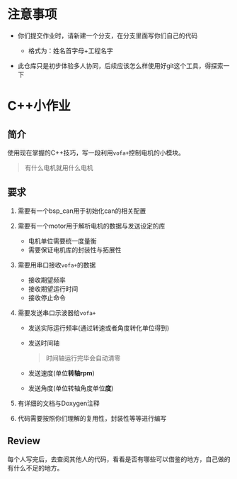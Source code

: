 # 注意事项

- 你们提交作业时，请新建一个分支，在分支里面写你们自己的代码
    - 格式为：姓名首字母+工程名字

- 此仓库只是初步体验多人协同，后续应该怎么样使用好git这个工具，得探索一下

# C++小作业

## 简介

使用现在掌握的C++技巧，写一段利用`vofa+`控制电机的小模块。

> 有什么电机就用什么电机

## 要求

1. 需要有一个bsp_can用于初始化can的相关配置

2. 需要有一个motor用于解析电机的数据与发送设定的库

    - 电机单位需要统一度量衡
    - 需要保证电机库的封装性与拓展性

3. 需要用串口接收`vofa+`的数据

    - 接收期望频率
    - 接收期望运行时间
    - 接收停止命令

4. 需要发送串口示波器给`vofa+`

    - 发送实际运行频率(通过转速或者角度转化单位得到)

    - 发送时间轴

        > 时间轴运行完毕会自动清零

    - 发送速度(单位**转轴rpm**)

    - 发送角度(单位转轴角度单位**度**)

5. 有详细的文档与Doxygen注释

6. 代码需要按照你们理解的复用性，封装性等等进行编写

## Review

每个人写完后，去查阅其他人的代码，看看是否有哪些可以借鉴的地方，自己做的有什么不足的地方。
